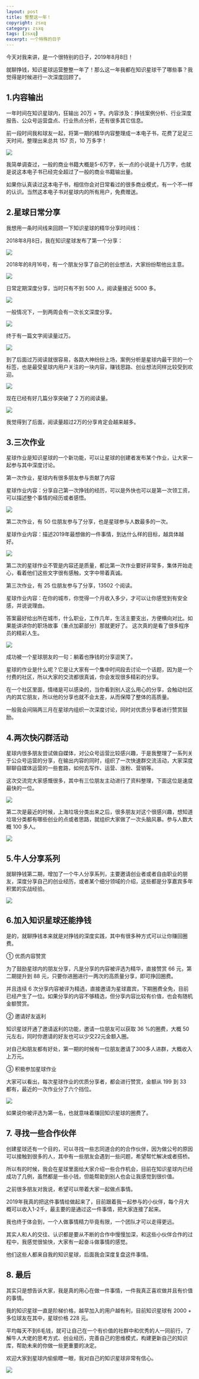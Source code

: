 ```yaml
---
layout: post
title: 整整这一年！
copyright: zsxq
category: zsxq
tags: [zsxq]
excerpt: 一个特殊的日子
---
```


今天对我来讲，是一个很特别的日子，2019年8月8日！

就聊挣钱，知识星球运营整整一年了！那么这一年我都在知识星球干了哪些事？我觉得是时候进行一次深度回顾了。

## 1.内容输出

一年时间在知识星球内，狂输出 20万 + 字。内容涉及：挣钱案例分析、行业深度报告、公众号运营盘点、行业热点分析，还有很多其它信息。

前一段时间我和球友一起，将第一期的精华内容整理成一本电子书，花费了足足三天时间，整理出来总共 157 页，10 万多字！

![](/assets/images/2019/it/zsxqtwo01.png)

我简单调查过，一般的商业书籍大概是5-6万字，长一点的小说是十几万字，也就是说这本电子书已经完全超过了一般的商业书籍输出量。

如果你认真读过这本电子书，相信你会对日常看过的很多商业模式，有一个不一样的认识。当然这本电子书对星球内的所有用户，免费赠送。

## 2.星球日常分享

我想用一条时间线来回顾一下知识星球的精华分享时间线：

2018年8月8日，我在知识星球发布了第一个分享：

![](/assets/images/2019/it/zsxqtwo02.png)

2018年的8月16号，有一个朋友分享了自己的创业想法，大家纷纷帮他出主意。

![](/assets/images/2019/it/zsxqtwo03.png)

日常定期深度分享，当时只有不到 500 人，阅读量接近 5000 多。

![](/assets/images/2019/it/zsxqtwo04.png)

一般情况下，一到两周会有一次长文深度分享。

![](/assets/images/2019/it/zsxqtwo05.png)

终于有一篇文字阅读量过万。

![](/assets/images/2019/it/zsxqtwo06.png)

到了后面过万阅读就很容易，各路大神纷纷上场，案例分析是星球内最干货的一个标签，也是最受星球内用户关注的一块内容，赚钱思路、创业想法同样比较受到欢迎。

![](/assets/images/2019/it/zsxqtwo07.png)

现在已经有好几篇分享突破了 2 万的阅读量。

![](/assets/images/2019/it/zsxqtwo08.png)

我觉得到了后面，阅读量超过2万的分享肯定会越来越多。

## 3.三次作业

星球作业是知识星球的一个新功能，可以让星球的创建者发布某个作业，让大家一起参与其中深度讨论。

第一次作业，星球内有很多朋友参与贡献了内容

星球作业内容：分享自己第一次挣钱的经历，可以是外快也可以是第一次领工资，可以描述整个事情的经历或者感悟。

![](/assets/images/2019/it/zsxqtwo09.png)

第二次作业，有 50 位朋友参与了分享，也是星球参与人数最多的一次。

星球作业内容：描述2019年最想做的一件事情，到达什么样的目标，越具体越好。

![](/assets/images/2019/it/zsxqtwo10.jpg)

第二次的星球作业不管是内容还是质量，都比第一次作业要好非常多，集体开始走心，看着他们这些文字很有感触，文字中带着真诚。

第三次作业，有 25 位朋友参与了分享，13502 个阅读。

星球作业内容：在你的城市，你觉得一个月收入多少，才可以让你感觉到有安全感，并说说理由。

答案最好给出所在城市，什么职业，工作几年，生活主要支出，方便横向对比。如果能讲讲你的职场故事（重点加薪部分）那就更好了。
这次真的是看了很多程序员的精彩人生。

![](/assets/images/2019/it/zsxqtwo11.jpg)

成功被一个星球朋友的一句：躺着也挣钱的分享逗笑了。

星球的作业是什么呢？它是让大家有一个集中时间段去讨论一个话题，因为是一个付费的社区，所以大家的交流都很真诚，你会发现很多精彩的分享。

在一个社区里面，情绪是可以感染的，当你看到别人这么用心的分享，会触动社区内的其它朋友，所以他的分享也就不会太差，从而保障了整体的高质量。

一般我会间隔两三月在星球内组织一次深度讨论，同时对优质分享者进行赞赏鼓励。

## 4.两次快闪群活动

星球内很多朋友尝试做自媒体，对公众号运营比较感兴趣，于是我整理了一系列关于公众号运营的分享，在输出内容的同时，组织了一次快速群交流活动，大家深度聊聊自媒体运营的一些套路，如何去写作、运营、涨粉、营销等。

这次交流完大家感慨很多，其中有三位朋友主动进行了资料整理，下面这位是速度最快的一位。

![](/assets/images/2019/it/zsxqtwo12.png)

第二次是最近的时候，上海垃圾分类出来之后，很多朋友对这个很感兴趣，想知道垃圾分类都有哪些创业的点或者思路，就组织大家做了一次头脑风暴。参与人数大概 100 多人。

![](/assets/images/2019/it/zsxqtwo13.jpg)

## 5.牛人分享系列

就聊挣钱第二期，增加了一个牛人分享系列，主要邀请创业者或者自由职业的朋友，深度分享自己的创业经历，或者某个细分领域的介绍，这些都是分享嘉宾多年积累的实战经验。

![](/assets/images/2019/it/zsxqtwo14.png)

## 6.加入知识星球还能挣钱

是的，就聊挣钱本来就是对挣钱的深度实践，其中有很多种方式可以让你赚回圈费。

① 优质内容赞赏

为了鼓励星球内的朋友分享，凡是分享的内容被评选为精华，直接赞赏 66 元，第二期提升到 88 元，只要你进圈进行一两次的高质量分享，即可挣回圈费。

并且连续 6 次分享内容被评为精选，直接邀请为星球嘉宾，下期圈费全免，目前已经产生了一位。如果分享的内容不够精选，但分享内容比较有价值，也会有随机金额赞赏。

② 邀请好友返利

知识星球开通了邀请返利的功能，邀请一位朋友可以获取 36 %的圈费，大概 50 元左右，同时你邀请的好友也可以少交22元金额入圈。

对自己和朋友都有好处，第一期的时候有一位朋友邀请了300多人进群，大概收入上万元。

③ 积极参加星球作业

大家可以看出，每次星球作业的优质分享者，都会进行赞赏，金额从 199 到  33 都有，最近的一次作业分了六个挡位。

![](/assets/images/2019/it/zsxqtwo15.png)

如果说你被评选为第一名，也就意味着赚回知识星球的圈费了。

## 7. 寻找一些合作伙伴

创建星球还有一个目的，可以寻找一些志同道合的的合作伙伴，因为做公号的原因可以接触到很多的人，其中有一些朋友会遇到一些问题，希望帮忙解决或者搭桥。

所以有的时候，我会在星球里面给大家介绍一些合作机会，目前在知识星球内已经成功了几例，虽然都是一些小钱，但能帮助到别人也会让我感觉到很价值。

之前很多朋友对我说，希望可以带着大家一起做点事情。

2019年我真的把这件事情给做起来了，目前跟着我一起参与的小伙伴，每个月大概可以收入1-2千，最主要的是通过这一件事情，把大家连接了起来。

我也终于体会到，一个人做事情精力毕竟有限，一个团队才可以走得更远。

其实人和人的交往、认识都是要从不断的合作中慢慢加深，和这些小伙伴合作的过程中，我感觉很愉快，大家有一起奋斗做事情的感觉。

他们这些人都来自我的知识星球，后面我会深度复盘这件事情。

## 8. 最后

其实只是想告诉大家，我是真的用心在做一件事情，一件我真正喜欢做并且有价值的事情。

我的知识星球一直是阶梯价格，越早加入的用户越有利，目前知识星球有 2000 + 多位球友在其中，星球价格 228 元。

平均每天不到6毛钱，就可让自己在一个有价值的社群中和优秀的人一同前行，了解牛人大佬的思考方式、创业经历，完善自己的思维模式，构建更新自己的知识库，帮助未来的你做一些更重要的决定。

欢迎大家到星球内偷偷瞟一眼，我对自己的知识星球非常有信心。

![](/assets/images/2019/it/zsxqtwo16.png)